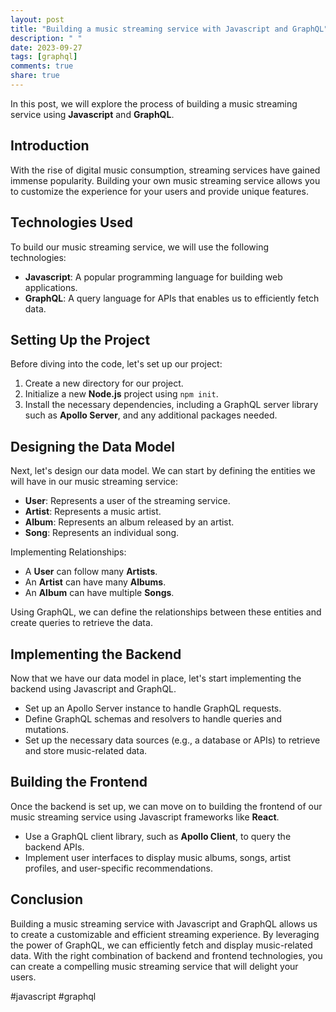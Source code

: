 ```yaml
---
layout: post
title: "Building a music streaming service with Javascript and GraphQL"
description: " "
date: 2023-09-27
tags: [graphql]
comments: true
share: true
---
```


In this post, we will explore the process of building a music streaming service using **Javascript** and **GraphQL**. 

## Introduction

With the rise of digital music consumption, streaming services have gained immense popularity. Building your own music streaming service allows you to customize the experience for your users and provide unique features. 

## Technologies Used

To build our music streaming service, we will use the following technologies:

- **Javascript**: A popular programming language for building web applications.
- **GraphQL**: A query language for APIs that enables us to efficiently fetch data.

## Setting Up the Project

Before diving into the code, let's set up our project:

1. Create a new directory for our project.
2. Initialize a new **Node.js** project using `npm init`.
3. Install the necessary dependencies, including a GraphQL server library such as **Apollo Server**, and any additional packages needed.

## Designing the Data Model

Next, let's design our data model. We can start by defining the entities we will have in our music streaming service:

- **User**: Represents a user of the streaming service.
- **Artist**: Represents a music artist.
- **Album**: Represents an album released by an artist.
- **Song**: Represents an individual song.

Implementing Relationships:

- A **User** can follow many **Artists**.
- An **Artist** can have many **Albums**.
- An **Album** can have multiple **Songs**.

Using GraphQL, we can define the relationships between these entities and create queries to retrieve the data.

## Implementing the Backend

Now that we have our data model in place, let's start implementing the backend using Javascript and GraphQL.

- Set up an Apollo Server instance to handle GraphQL requests.
- Define GraphQL schemas and resolvers to handle queries and mutations.
- Set up the necessary data sources (e.g., a database or APIs) to retrieve and store music-related data.

## Building the Frontend

Once the backend is set up, we can move on to building the frontend of our music streaming service using Javascript frameworks like **React**. 

- Use a GraphQL client library, such as **Apollo Client**, to query the backend APIs.
- Implement user interfaces to display music albums, songs, artist profiles, and user-specific recommendations.

## Conclusion

Building a music streaming service with Javascript and GraphQL allows us to create a customizable and efficient streaming experience. By leveraging the power of GraphQL, we can efficiently fetch and display music-related data. With the right combination of backend and frontend technologies, you can create a compelling music streaming service that will delight your users.

#javascript #graphql